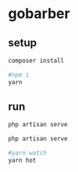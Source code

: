 #  gobarber


## setup

```sh
composer install

#npm i
yarn
```

## run

```sh
php artisan serve
```

```sh
php artisan serve
```

```sh
#yarn watch
yarn hot
```

<!-- vim: set nospell: -->
